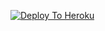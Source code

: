 [![Deploy To Heroku](https://www.herokucdn.com/deploy/button.svg)](https://heroku.com/deploy?template=https://github.com/Ashrafmdmatin41/1)
